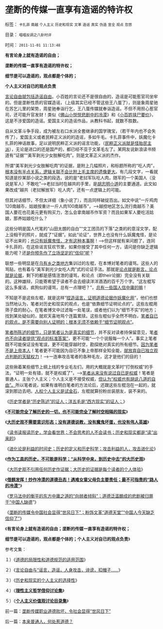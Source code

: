 # 垄断的传媒一直享有造谣的特许权

标签： `卡扎菲` `南越` `个人主义` `历史和现实` `文革` `造谣` `真实` `伪造` `宣全` `观点` `忽悠` 

目录： `唱唱反调之八卦时评`

时间： `2011-11-01 11:13:48`

**有言论身上就有造谣的自由；**

**垄断的传媒一直享有造谣的特许权；**

**细节是可以造谣的，观点都是个体的；**

**个人主义对自已的观点负责**

[言论自由就包括造谣自由](../../../2010/11/30/为什么处罚造谣将制造恐慌？.md)。小百姓的言论还不是很自由的，造谣是可能惹官司坐牢的。但是垄断性质的官媒造谣，（上级其实已经不管这些王八蛋了），则是象周星驰在苏乞儿里的架势，周星驰奉诣行乞，王八蛋传媒就奉诣造谣。不但不用担心惹官司，还可能升官发财！类似《[佛山小悦悦悲剧中的冷漠](../../../2011/10/22/借题发挥!炒作佛山悲剧的道德分子丑态.md)》和《[小百姓挟尸要价](../../../2010/8/26/刊登无良照《挟尸要价》涉嫌违法犯罪.md)》，这是不涉爱国的造谣。爱国主义的造谣作品，从教科书起，就数不胜数。

自从文革斗争手段，成为被左右口水派全套继承的国学瑰宝，（若干年内也不会失传了），爱国主义或者民粹正义派的的造谣，多如牛毛。卡扎菲事件中，妖魔化卡扎菲的神话故事，足以说明民粹正义派的谣言功能，（[民粹正义派就是怪胎民主派](../../../2009/11/12/小农意识的暴力倾向和文革.md)），无论是进口的还是国产的，都已经不亚于文革毛左了。某网友说新浪读书频道有“证据”“美军剥光少女肢解吃肉”。则是文革正义派的杰作。

所谓“美军剥光少女肢解吃肉”的证据，是附上几幅照片，和标题所称的“吃人肉”，[根本没有半点关系，逻辑关联不会比附上毛主席的遗像更大](../../../2010/2/24/产权，特权，人权，和市场经济.md)。有几段文字，一看就知道是抄某部小说之类的段选，说的是“老挝军队吃人肉，随军的一个美国人（没说是军人）不敢吃”——>老挝当时在越共的手里，是[胡志明小道](../../../2009/7/10/美国在越南的反游击和斯里兰卡死了的凶猫.md)的主要通道。此文如果改成“越共（老挝解放军）吃人肉”，还有一点逻辑上的可能。

但其对话细节，不但太详细（象小说了），而且同样破绽百出。如文中说“一斤鸡肉120南越币，姑娘按重计一斤人肉100南越币”，——>越控地区怎么流行南越币？美国人要花也花美元更有购买力，怎么会拿南越币作军资？而且如果军人要吃活姑娘，那养姑娘吃什么？

这些分明是国人代笔的“山田太朗的自白”“文工团员的下落”之类的的意淫文学，配上没相干的照片，就成了“证据”。如此“论证”，世界上也没有什么妖魔鬼怪，是论证不出来的；[也只有妖魔鬼怪，才有这种本事啊](../../../2009/8/22/刀笔吏之史诗与史实.md)！——>但这样就有来问题了，连同卡扎菲的，在这些谣言狂欢节里，如果你接受了其中任何一方，请问是你缺乏逻辑能力呢？还[是你预先作了立场坚定的“信仰”呢](../../../2011/5/28/直觉！不确定性定律下的专制与民主.md)？

联想一些明显是在[乌有乡之类地方](http://blog.sina.com.cn/s/blog_53486b710100uyxr.html)集训过的左棍，在本博对笔者的谩骂。这些人的骂贴，也有着与“美军剥光少女吃人肉”式的论证手法。那就是[论点就是断言，论点就是论据](../../../2011/3/3/中国传统议论文“三要素”的沟通含义.md)，剩下的都是感情渲泄的谩骂，和论点（即their论据）完全没有关联的。这种雄辩，只能寄希望于读者不会去细读洋洋酒洒的百千万个字。“这左棍写这么多废话，疯狗似的谩骂，总有一点理吧？”，[总有一些国人信中庸的嘛](../../../2011/1/22/非黑即白的科学和中庸的意识形态.md)！

不知是不是这些左棍，就是这样“[捏造谣言，证明道德论据作妖魔化用](../../../2010/10/10/“创造性伪证”哲学诡辩艺术.md)”，他们也想当然地认为，笔者对历史和现实的观点，也是“依靠细节证明论点的”。这些左棍用筛子盘的耐心，在笔者博文中过滤每一处笔误，或者他们以为“细节不实”的地方；找到某处疑似的，就欢天喜地骂个连篇累牍。这些左棍似乎全然不明白，[笔者自已的观点，是不需要向别人证明的；根本无须不依赖于“细节证明观点”](../../../2011/4/25/混淆了证人和法官角色的理性主义.md)。

[笔者所陈述的细节，只是笔者认为是真实的细节](../../../2011/6/26/结论是个体性的，谎言只能针对细节.md)，并不反对读者持保留意见，笔[者也不向读者提供“观点的标准答案”](../../../2011/6/15/为什么会“同意，ConcuringOpinion？.md)，更不可能“一个个说服每一个人”。事实上笔者既不可能保证没有笔误，更不可能穿越时空，勘探绝对真实的所有细节。[因为笔者不是上帝本人](../../../2009/6/25/MyGod!我的上帝！绝对的真理存在吗？.md)！笔者更不可能因为自已不象上帝那样全知全能，[就放弃自已独立观点判断的天赋权力](../../../2010/5/20/为什么我的观点就是对的？别人是错的？.md)！——>一连串攻击笔者的各种毛左，这才是他们的目的！

这些揪着某些细节上纲上线的专业毛左们，用的大概就是文革时“打倒权威”的手法，“证明一处有错，就不是权威了”，——>[笔者从来没有说过自已是权威](../../../2011/2/18/主张标准答案者将失去发言权.md)！笔者是普通人，主张个人主义；个人主义是不接受权威，[但认为“权威也有胡说八道的自由”。](../../../2010/3/5/权威同样有胡说八道的平等权力.md)所以笔者说，如果有谁明白笔者的方法论后，还跟这些左棍泡在一起的，就滚到那边去吧。[人权个人主义是试金石](../../../2009/11/12/别人的人权也是人权.md)，左棍就算扮粉丝装朋友，装不来的。

《[历史学者是“历史陈述”的证人；洋五毛是“西方现实”的证人；](../../../2011/4/27/理性主义者自爆隐私的权威性.md)》

《[**不可能完全了解历史的一切，也不可能完全了解时空相隔的现实**](../../../2011/6/9/历史观就是现实的世界观.md)》

《[**大历史观不需要意识形态；没有道德说教，没有魔鬼坏蛋，也没有伟人英雄**](../../../2011/7/14/欣赏塔利班的中国传统文人.md)》

《[读书读报读历史，学会看世界；不会思考的人不会读书；历史和现实都是“读”出来的](../../../2011/8/11/读书读报懂历史，学会旅游看世界.md)》

《[进化论是利益的时间史；历史的定义和历史科学；攻击利益的人，攻击进化论](../../../2011/9/16/进化论是利益的时间史；历史的定义和历史科学；.md)》

《[**作为工具的历史，不可能是科学；“从科学中来，到历史中去”的大历史观**](../../../2011/9/19/历史学家们一般不懂历史；.md)》

《[大历史观不引用任何历史作证据；大历史的证据是每个读者的个人体验](../../../2011/10/8/普通人能理解的“普通的人，普通的事”.md)》

《[**借题发挥！炒作冷漠的道德丑态！遇难女童父母负主要责任；最不可指责的“路人的冷漠”**](../../../2011/10/22/借题发挥!炒作佛山悲剧的道德分子丑态.md)》

《[罗马法中的衡平的东方中庸之道的“向弱者倾斜”；道德泛滥酿成的悲剧被归罪于“中国人缺德](../../../2011/10/22/罗马法衡平的中庸之道的“向弱者倾斜”的传统恶法.md)”》

《[垄断的传媒令中国社会显得“世风日下”；粉饰文革“道德天堂”“中国人今天缺乏信仰了”](../../../2011/11/1/垄断传媒职业道德败坏，令社会显得“世风日下”.md)》

《**有言论身上就有造谣的自由；垄断的传媒一直享有造谣的特许权；**

**细节是可以造谣的，观点都是个体的；个人主义对自已的观点负责**》

参考文集：

１）《[道德的局限性和道德规范的适用范围](../../../2009/11/19/道德的局限性和道德规范的适用范围.md)》

２）《[言论自由与“谣言，造谣，人身攻击，诽谤，扣帽子……](../../../2011/6/25/言论自由与“谣言，造谣，人身攻击，诽谤，扣帽子……”.md)》

３）《[历史和现实的个人主义的选择性](../../../2011/6/18/历史现实个人主义的选择性.md)》

４）《[**理性主义哲学信仰讨论集**](../../../2010/5/28/理性主义哲学信仰讨论集.md)》

５）《[**个人主义价值观讨论目录集**](../../../2010/5/21/个人主义价值观讨论目录集.md)》



前一篇：[垄断传媒职业道德败坏，令社会显得“世风日下”](../../../2011/11/1/垄断传媒职业道德败坏，令社会显得“世风日下”.md)

后一篇：[本来普通人，何处惹道德？](../../../2011/11/1/本来普通人，何处惹道德？.md)